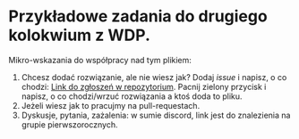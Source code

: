 # Przykładowe zadania do drugiego kolokwium z WDP. 



Mikro-wskazania do współpracy nad tym plikiem:

1. Chcesz dodać rozwiązanie, ale nie wiesz jak? Dodaj _issue_ i napisz, o co chodzi: [Link do zgłoszeń w repozytorium](https://github.com/wmii-unofficial/wdp-kolokwium-II-przyklady/issues). Pacnij zielony przycisk i napisz, o co chodzi/wrzuć rozwiązania a ktoś doda to pliku. 
2. Jeżeli wiesz jak to pracujmy na pull-requestach. 
3. Dyskusje, pytania, zażalenia: w sumie discord, link jest do znalezienia na grupie pierwszorocznych. 
